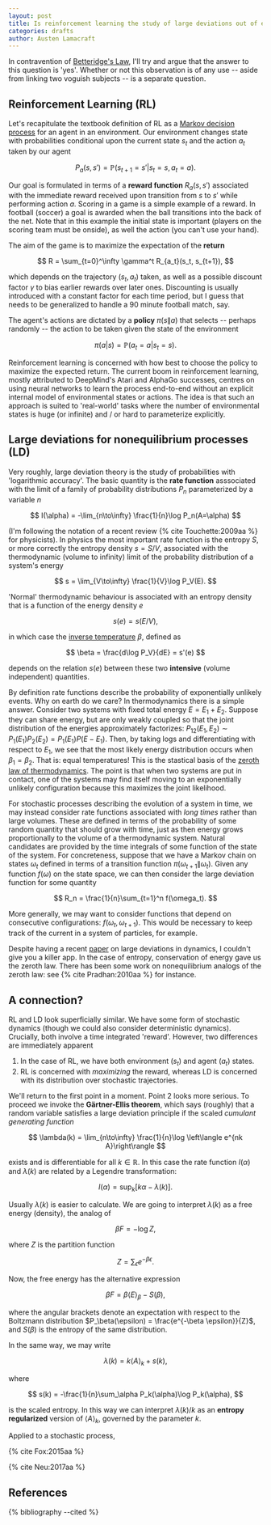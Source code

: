 ```yaml
---
layout: post
title: Is reinforcement learning the study of large deviations out of equilibrium?
categories: drafts
author: Austen Lamacraft
---
```


In contravention of [Betteridge's Law](https://en.wikipedia.org/wiki/Betteridge%27s_law_of_headlines), I'll try and argue that the answer to this question is 'yes'. Whether or not this observation is of any use -- aside from linking two voguish subjects -- is a separate question.

## Reinforcement Learning (RL)

Let's recapitulate the textbook definition of RL as a [Markov decision process](https://en.wikipedia.org/wiki/Markov_decision_process) for an agent in an environment. Our environment changes state with probabilities conditional upon the current state $s_t$ and the action $a_t$ taken by our agent

$$
P_a(s,s') = \mathbb{P}(s_{t+1}=s'|s_t=s, a_t=a).
$$

Our goal is formulated in terms of a __reward function__ $R_a(s,s')$ associated with the immediate reward received upon transition from $s$ to $s'$ while performing action $a$. Scoring in a game is a simple example of a reward. In football (soccer) a goal is awarded when the ball transitions into the back of the net. Note that in this example the initial state is important (players on the scoring team must be onside), as well the action (you can't use your hand).

The aim of the game is to maximize the expectation of the __return__

$$
R = \sum_{t=0}^\infty \gamma^t R_{a_t}(s_t, s_{t+1}),
$$

which depends on the trajectory $(s_t,a_t)$ taken, as well as a possible discount factor $\gamma$ to bias earlier rewards over later ones. Discounting is usually introduced with a constant factor for each time period, but I guess that needs to be generalized to handle a 90 minute football match, say.

The agent's actions are dictated by a __policy__ $\pi(s\|a)$ that selects -- perhaps randomly -- the action to be taken given the state of the environment

$$
\pi(a|s) = \mathbb{P}(a_t=a|s_t=s).
$$

Reinforcement learning is concerned with how best to choose the policy to maximize the expected return. The current boom in reinforcement learning, mostly attributed to DeepMind's Atari and AlphaGo successes, centres on using neural networks to learn the process end-to-end without an explicit internal model of environmental states or actions. The idea is that such an approach is suited to 'real-world' tasks where the number of environmental states is huge (or infinite) and / or hard to parameterize explicitly.

## Large deviations for nonequilibrium processes (LD)

Very roughly, large deviation theory is the study of probabilities with 'logarithmic accuracy'. The basic quantity is the __rate function__ asssociated with the limit of a family of probability distributions $P_n$ parameterized by a variable $n$

$$
I(\alpha) = -\lim_{n\to\infty} \frac{1}{n}\log P_n(A=\alpha)
$$

(I'm following the notation of a recent review {% cite Touchette:2009aa %} for physicists). In physics the most important rate function is the entropy $S$, or more correctly the entropy density $s=S/V$, associated with the thermodynamic (volume to infinity) limit of the probability distribution of a system's energy

$$
s = \lim_{V\to\infty} \frac{1}{V}\log P_V(E).
$$

'Normal' thermodynamic behaviour is associated with an entropy density that is a function of the energy density $e$

$$
s(e) = s(E/V),
$$

in which case the [inverse temperature](https://en.wikipedia.org/wiki/Thermodynamic_beta) $\beta$, defined as

$$
\beta = \frac{d\log P_V}{dE} = s'(e)
$$

depends on the relation $s(e)$ between these two __intensive__ (volume independent) quantities.

By definition rate functions describe the probability of exponentially unlikely events. Why on earth do we care? In thermodynamics there is a simple answer. Consider two systems with fixed total energy $E=E_1+E_2$. Suppose they can share energy, but are only weakly coupled so that the joint distribution of the energies approximately factorizes: $P_{12}(E_1,E_2)\sim P_1(E_1)P_2(E_2)=P_1(E_1)P(E-E_1)$. Then, by taking logs and differentiating with respect to $E_1$, we see that the most likely energy distribution occurs when $\beta_1=\beta_2$. That is: equal temperatures! This is the stastical basis of the [zeroth law of thermodynamics](https://en.wikipedia.org/wiki/Zeroth_law_of_thermodynamics). The point is that when two systems are put in contact, one of the systems may find itself moving to an exponentially unlikely configuration because this maximizes the joint likelihood.

For stochastic processes describing the evolution of a system in time, we may instead consider rate functions associated with _long times_ rather than large volumes. These are defined in terms of the probability of some random quantity that should grow with time, just as then energy grows proportionally to the volume of a thermodynamic system. Natural candidates are provided by the time integrals of some function of the state of the system. For concreteness, suppose that we have a Markov chain on states $\omega_t$ defined in terms of a transition function $\pi(\omega_{t+1}\|\omega_t)$. Given any function $f(\omega)$ on the state space, we can then consider the large deviation function for some quantity

$$
R_n = \frac{1}{n}\sum_{t=1}^n f(\omega_t).
$$

More generally, we may want to consider functions that depend on consecutive configurations: $f(\omega_t,\omega_{t+1})$. This would be necessary to keep track of the current in a system of particles, for example.

Despite having a recent [paper](https://arxiv.org/abs/1802.09576) on large deviations in dynamics, I couldn't give you a killer app. In the case of entropy, conservation of energy gave us the zeroth law. There has been some work on nonequilibrium analogs of the zeroth law: see {% cite Pradhan:2010aa %} for instance.

## A connection?

RL and LD look superficially similar. We have some form of stochastic dynamics (though we could also consider deterministic dynamics). Crucially, both involve a time integrated 'reward'. However, two differences are immediately apparent

1. In the case of RL, we have both environment ($s_t$) and agent ($a_t$) states.
2. RL is concerned with _maximizing_ the reward, whereas LD is concerned with its distribution over stochastic trajectories.

We'll return to the first point in a moment. Point 2 looks more serious. To proceed we invoke the __Gärtner-Ellis theorem__, which says (roughly) that a random variable satisfies a large deviation principle if the scaled _cumulant generating function_

$$
\lambda(k) = \lim_{n\to\infty} \frac{1}{n}\log \left\langle e^{nk A}\right\rangle
$$

exists and is differentiable for all $k\in\mathbb{R}$. In this case the rate function $I(\alpha)$ and $\lambda(k)$ are related by a Legendre transformation:

$$
I(\alpha) = \sup_k \left[k\alpha-\lambda(k)\right].
$$

Usually $\lambda(k)$ is easier to calculate. We are going to interpret $\lambda(k)$ as a free energy (density), the analog of

$$
\beta F = -\log Z,
$$

where $Z$ is the partition function

$$
Z = \sum_\epsilon  e^{-\beta \epsilon}.
$$

Now, the free energy has the alternative expression

$$
\beta F = \beta\langle E\rangle_\beta - S(\beta),
$$

where the angular brackets denote an expectation with respect to the Boltzmann distribution $P_\beta(\epsilon) = \frac{e^{-\beta \epsilon}}{Z}$, and $S(\beta)$ is the entropy of the same distribution.

In the same way, we may write

$$
\lambda(k) = k \langle A\rangle_k + s(k),
$$

where

$$
s(k) = -\frac{1}{n}\sum_\alpha P_k(\alpha)\log P_k(\alpha),
$$

is the scaled entropy. In this way we can interpret $\lambda(k)/k$ as an __entropy regularized__ version of $\langle A\rangle_k$, governed by the parameter $k$.

Applied to a stochastic process,


{% cite Fox:2015aa %}

{% cite Neu:2017aa %}


References
----------

{% bibliography --cited %}
